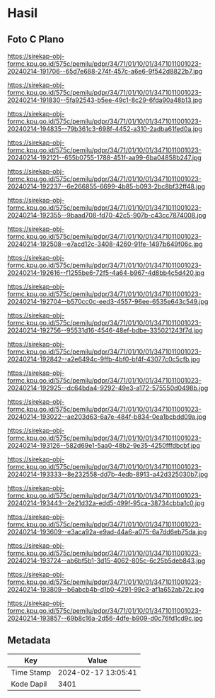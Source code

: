 # Hasil

## Foto C Plano

https://sirekap-obj-formc.kpu.go.id/575c/pemilu/pdpr/34/71/01/10/01/3471011001023-20240214-191706--65d7e688-274f-457c-a6e6-9f542d8822b7.jpg

https://sirekap-obj-formc.kpu.go.id/575c/pemilu/pdpr/34/71/01/10/01/3471011001023-20240214-191830--5fa92543-b5ee-49c1-8c29-6fda90a48b13.jpg

https://sirekap-obj-formc.kpu.go.id/575c/pemilu/pdpr/34/71/01/10/01/3471011001023-20240214-194835--79b361c3-698f-4452-a310-2adba61fed0a.jpg

https://sirekap-obj-formc.kpu.go.id/575c/pemilu/pdpr/34/71/01/10/01/3471011001023-20240214-192121--655b0755-1788-451f-aa99-6ba04858b247.jpg

https://sirekap-obj-formc.kpu.go.id/575c/pemilu/pdpr/34/71/01/10/01/3471011001023-20240214-192237--6e266855-6699-4b85-b093-2bc8bf32ff48.jpg

https://sirekap-obj-formc.kpu.go.id/575c/pemilu/pdpr/34/71/01/10/01/3471011001023-20240214-192355--9baad708-fd70-42c5-907b-c43cc7874008.jpg

https://sirekap-obj-formc.kpu.go.id/575c/pemilu/pdpr/34/71/01/10/01/3471011001023-20240214-192508--e7acd12c-3408-4260-91fe-1497b649f06c.jpg

https://sirekap-obj-formc.kpu.go.id/575c/pemilu/pdpr/34/71/01/10/01/3471011001023-20240214-192616--f1255be6-72f5-4a64-b967-4d8bb4c5d420.jpg

https://sirekap-obj-formc.kpu.go.id/575c/pemilu/pdpr/34/71/01/10/01/3471011001023-20240214-192704--b570cc0c-eed3-4557-96ee-6535e643c549.jpg

https://sirekap-obj-formc.kpu.go.id/575c/pemilu/pdpr/34/71/01/10/01/3471011001023-20240214-192756--95531d16-4546-48ef-bdbe-335021243f7d.jpg

https://sirekap-obj-formc.kpu.go.id/575c/pemilu/pdpr/34/71/01/10/01/3471011001023-20240214-192842--a2e6494c-9ffb-4bf0-bf4f-43077c0c5cfb.jpg

https://sirekap-obj-formc.kpu.go.id/575c/pemilu/pdpr/34/71/01/10/01/3471011001023-20240214-192925--dc64bda4-9292-49e3-a172-575550d0498b.jpg

https://sirekap-obj-formc.kpu.go.id/575c/pemilu/pdpr/34/71/01/10/01/3471011001023-20240214-193022--ae203d63-6a7e-484f-b834-0ea1bcbdd09a.jpg

https://sirekap-obj-formc.kpu.go.id/575c/pemilu/pdpr/34/71/01/10/01/3471011001023-20240214-193126--582d69e1-5aa0-48b2-9e35-4250fffdbcbf.jpg

https://sirekap-obj-formc.kpu.go.id/575c/pemilu/pdpr/34/71/01/10/01/3471011001023-20240214-193333--8e232558-dd7b-4edb-8913-a42d325030b7.jpg

https://sirekap-obj-formc.kpu.go.id/575c/pemilu/pdpr/34/71/01/10/01/3471011001023-20240214-193443--2e21d32a-edd5-499f-95ca-38734cbba1c0.jpg

https://sirekap-obj-formc.kpu.go.id/575c/pemilu/pdpr/34/71/01/10/01/3471011001023-20240214-193609--e3aca92a-e9ad-44a6-a075-6a7dd6eb75da.jpg

https://sirekap-obj-formc.kpu.go.id/575c/pemilu/pdpr/34/71/01/10/01/3471011001023-20240214-193724--ab6bf5b1-3d15-4062-805c-6c25b5deb843.jpg

https://sirekap-obj-formc.kpu.go.id/575c/pemilu/pdpr/34/71/01/10/01/3471011001023-20240214-193809--b6abcb4b-d1b0-4291-99c3-af1a652ab72c.jpg

https://sirekap-obj-formc.kpu.go.id/575c/pemilu/pdpr/34/71/01/10/01/3471011001023-20240214-193857--69b8c16a-2d56-4dfe-b909-d0c76fd1cd9c.jpg


## Metadata

| Key        | Value               |
| ---------- | ------------------- |
| Time Stamp | 2024-02-17 13:05:41 |
| Kode Dapil | 3401                |



